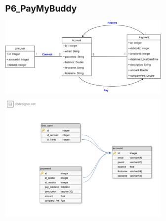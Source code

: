 # P6_PayMyBuddy


![Class diagram](./paymybuddyClass_diagram.png)

![DB diagram](./paymybuddyBD_diagram.png)
